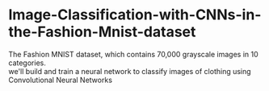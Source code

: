 # Image-Classification-with-CNNs-in-the-Fashion-Mnist-dataset
The Fashion MNIST dataset, which contains 70,000 grayscale images in 10 categories.  
we'll build and train a neural network to classify images of clothing using Convolutional Neural Networks

